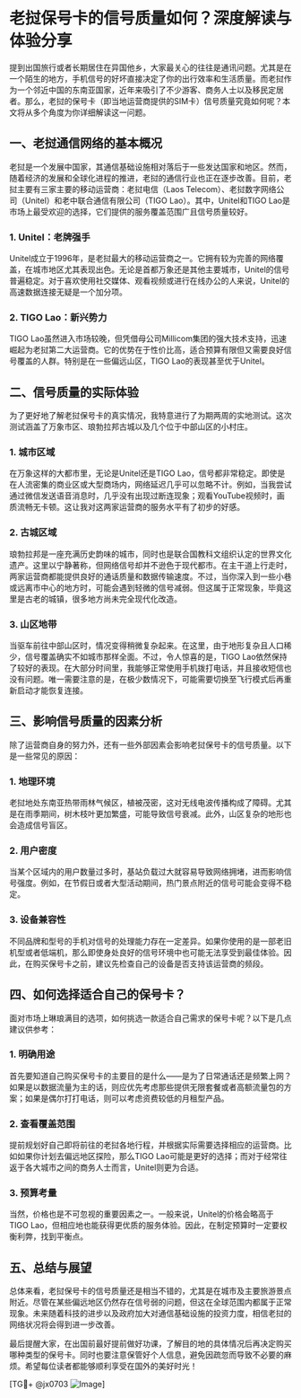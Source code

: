 # 老挝保号卡的信号质量如何？深度解读与体验分享

提到出国旅行或者长期居住在异国他乡，大家最关心的往往是通讯问题。尤其是在一个陌生的地方，手机信号的好坏直接决定了你的出行效率和生活质量。而老挝作为一个邻近中国的东南亚国家，近年来吸引了不少游客、商务人士以及移民定居者。那么，老挝的保号卡（即当地运营商提供的SIM卡）信号质量究竟如何呢？本文将从多个角度为你详细解读这一问题。

## 一、老挝通信网络的基本概况

老挝是一个发展中国家，其通信基础设施相对落后于一些发达国家和地区。然而，随着经济的发展和全球化进程的推进，老挝的通信行业也正在逐步改善。目前，老挝主要有三家主要的移动运营商：老挝电信（Laos Telecom）、老挝数字网络公司（Unitel）和老中联合通信有限公司（TIGO Lao）。其中，Unitel和TIGO Lao是市场上最受欢迎的选择，它们提供的服务覆盖范围广且信号质量较好。

### 1. Unitel：老牌强手
Unitel成立于1996年，是老挝最大的移动运营商之一。它拥有较为完善的网络覆盖，在城市地区尤其表现出色。无论是首都万象还是其他主要城市，Unitel的信号普遍稳定。对于喜欢使用社交媒体、观看视频或进行在线办公的人来说，Unitel的高速数据连接无疑是一个加分项。

### 2. TIGO Lao：新兴势力
TIGO Lao虽然进入市场较晚，但凭借母公司Millicom集团的强大技术支持，迅速崛起为老挝第二大运营商。它的优势在于性价比高，适合预算有限但又需要良好信号覆盖的人群。特别是在一些偏远山区，TIGO Lao的表现甚至优于Unitel。

## 二、信号质量的实际体验

为了更好地了解老挝保号卡的真实情况，我特意进行了为期两周的实地测试。这次测试涵盖了万象市区、琅勃拉邦古城以及几个位于中部山区的小村庄。

### 1. 城市区域
在万象这样的大都市里，无论是Unitel还是TIGO Lao，信号都非常稳定。即使是在人流密集的商业区或大型商场内，网络延迟几乎可以忽略不计。例如，当我尝试通过微信发送语音消息时，几乎没有出现过断连现象；观看YouTube视频时，画质流畅无卡顿。这让我对这两家运营商的服务水平有了初步的好感。

### 2. 古城区域
琅勃拉邦是一座充满历史韵味的城市，同时也是联合国教科文组织认定的世界文化遗产。这里以宁静著称，但网络信号却并不逊色于现代都市。在主干道上行走时，两家运营商都能提供良好的通话质量和数据传输速度。不过，当你深入到一些小巷或远离市中心的地方时，可能会遇到轻微的信号减弱。但这属于正常现象，毕竟这里是古老的城镇，很多地方尚未完全现代化改造。

### 3. 山区地带
当驱车前往中部山区时，情况变得稍微复杂起来。在这里，由于地形复杂且人口稀少，信号覆盖确实不如城市那样全面。不过，令人惊喜的是，TIGO Lao依然保持了较好的表现。在大部分时间里，我能够正常使用手机拨打电话，并且接收短信也没有问题。唯一需要注意的是，在极少数情况下，可能需要切换至飞行模式后再重新启动才能恢复连接。

## 三、影响信号质量的因素分析

除了运营商自身的努力外，还有一些外部因素会影响老挝保号卡的信号质量。以下是一些常见的原因：

### 1. 地理环境
老挝地处东南亚热带雨林气候区，植被茂密，这对无线电波传播构成了障碍。尤其是在雨季期间，树木枝叶更加繁盛，可能导致信号衰减。此外，山区复杂的地形也会造成信号盲区。

### 2. 用户密度
当某个区域内的用户数量过多时，基站负载过大就容易导致网络拥堵，进而影响信号强度。例如，在节假日或者大型活动期间，热门景点附近的信号可能会变得不稳定。

### 3. 设备兼容性
不同品牌和型号的手机对信号的处理能力存在一定差异。如果你使用的是一部老旧机型或者低端机，那么即使身处良好的信号环境中也可能无法享受到最佳体验。因此，在购买保号卡之前，建议先检查自己的设备是否支持该运营商的频段。

## 四、如何选择适合自己的保号卡？

面对市场上琳琅满目的选项，如何挑选一款适合自己需求的保号卡呢？以下是几点建议供参考：

### 1. 明确用途
首先要知道自己购买保号卡的主要目的是什么——是为了日常通话还是频繁上网？如果是以数据流量为主的话，则应优先考虑那些提供无限套餐或者高额流量包的方案；如果是偶尔打打电话，则可以考虑资费较低的月租型产品。

### 2. 查看覆盖范围
提前规划好自己即将前往的老挝各地行程，并根据实际需要选择相应的运营商。比如如果你计划去偏远地区探险，那么TIGO Lao可能是更好的选择；而对于经常往返于各大城市之间的商务人士而言，Unitel则更为合适。

### 3. 预算考量
当然，价格也是不可忽视的重要因素之一。一般来说，Unitel的价格会略高于TIGO Lao，但相应地也能获得更优质的服务体验。因此，在制定预算时一定要权衡利弊，找到平衡点。

## 五、总结与展望

总体来看，老挝保号卡的信号质量还是相当不错的，尤其是在城市及主要旅游景点附近。尽管在某些偏远地区仍然存在信号弱的问题，但这在全球范围内都属于正常现象。未来随着科技的进步以及政府加大对通信基础设施的投资力度，相信老挝的网络状况将会得到进一步改善。

最后提醒大家，在出国前最好提前做好功课，了解目的地的具体情况后再决定购买哪种类型的保号卡。同时也要注意保管好个人信息，避免因疏忽而导致不必要的麻烦。希望每位读者都能够顺利享受在国外的美好时光！

[TG💪+ @jx0703 ![Image](https://github.com/user-attachments/assets/dbca1d08-cadb-493c-b0ec-ad6f7a83f270)]